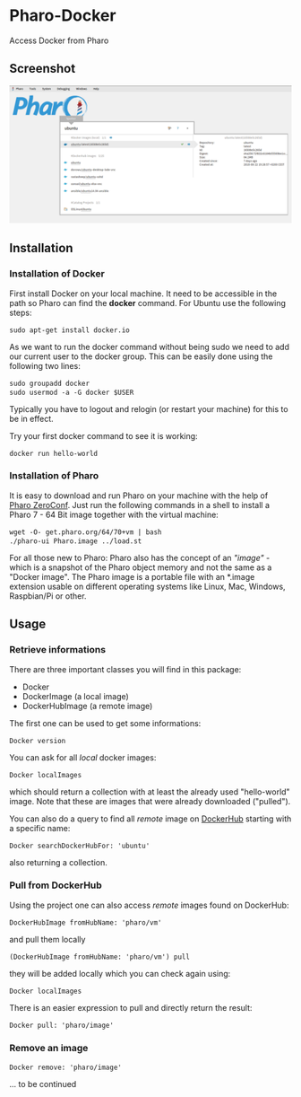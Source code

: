 # Pharo-Docker
Access Docker from Pharo

## Screenshot

![](images/docker.png)

## Installation

### Installation of Docker
First install Docker on your local machine. It need to be accessible in the path so Pharo can find the **docker** command.
For Ubuntu use the following steps:

```
sudo apt-get install docker.io
```

As we want to run the docker command without being sudo we need to add our current user to the docker group. This can be easily done using the following two lines:

```
sudo groupadd docker
sudo usermod -a -G docker $USER
```
Typically you have to logout and relogin (or restart your machine) for this to be in effect.

Try your first docker command to see it is working:

```
docker run hello-world

```
### Installation of Pharo

It is easy to download and run Pharo on your machine with the help of [Pharo ZeroConf](http://get.pharo.org/).
Just run the following commands in a shell to install a Pharo 7 - 64 Bit image together with the virtual machine:

```
wget -O- get.pharo.org/64/70+vm | bash
./pharo-ui Pharo.image ../load.st
```
For all those new to Pharo: Pharo also has the concept of an *"image"* - which is a snapshot of the Pharo object memory and not the same as a "Docker image". The Pharo image is a portable file with an *.image extension usable on different operating systems like Linux, Mac, Windows, Raspbian/Pi or other.

## Usage

### Retrieve informations

There are three important classes you will find in this package:

 - Docker
 - DockerImage (a local image)
 - DockerHubImage (a remote image)

The first one can be used to get some informations:

```Smalltalk
Docker version
```

You can ask for all *local* docker images:

```Smalltalk
Docker localImages 
```
which should return a collection with at least the already used "hello-world" image. Note that these are images that were already downloaded ("pulled").

You can also do a query to find all *remote* image on [DockerHub](http://hub.docker.com) starting with a specific name:

```Smalltalk
Docker searchDockerHubFor: 'ubuntu' 
```
also returning a collection.

### Pull from DockerHub

Using the project one can also access *remote* images found on DockerHub:

```Smalltalk
DockerHubImage fromHubName: 'pharo/vm'
```

and pull them locally

```Smalltalk
(DockerHubImage fromHubName: 'pharo/vm') pull
```
they will be added locally which you can check again using:

```Smalltalk
Docker localImages 
```

There is an easier expression to pull and directly return the result:

```Smalltalk
Docker pull: 'pharo/image'
```
 
### Remove an image

```Smalltalk
Docker remove: 'pharo/image'
```

... to be continued
